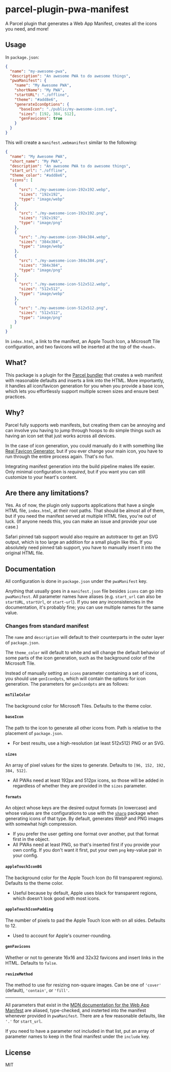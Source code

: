 # parcel-plugin-pwa-manifest
A Parcel plugin that generates a Web App Manifest, creates all the icons you need, and more!

## Usage
In `package.json`:
```json
{
  "name": "my-awesome-pwa",
  "description": "An awesome PWA to do awesome things",
  "pwaManifest": {
    "name": "My Awesome PWA",
    "shortName": "My PWA",
    "startURL": "./offline",
    "theme": "#add8e6",
    "generateIconOptions": {
      "baseIcon": "./public/my-awesome-icon.svg",
      "sizes": [192, 384, 512],
      "genFavicons": true
    }
  }
}
```

This will create a `manifest.webmanifest` similar to the following:
```json
{
  "name": "My Awesome PWA",
  "short_name": "My PWA",
  "description": "An awesome PWA to do awesome things",
  "start_url": "./offline",
  "theme_color": "#add8e6",
  "icons": [
    {
      "src": "./my-awesome-icon-192x192.webp",
      "sizes": "192x192",
      "type": "image/webp"
    },
    {
      "src": "./my-awesome-icon-192x192.png",
      "sizes": "192x192",
      "type": "image/png"
    },
    {
      "src": "./my-awesome-icon-384x384.webp",
      "sizes": "384x384",
      "type": "image/webp"
    },
    {
      "src": "./my-awesome-icon-384x384.png",
      "sizes": "384x384",
      "type": "image/png"
    },
    {
      "src": "./my-awesome-icon-512x512.webp",
      "sizes": "512x512",
      "type": "image/webp"
    },
    {
      "src": "./my-awesome-icon-512x512.png",
      "sizes": "512x512",
      "type": "image/png"
    }
  ]
}
```
In `index.html`, a link to the manifest, an Apple Touch Icon, a Microsoft Tile configuration, and two favicons will be inserted at the top of the `<head>`.

## What?
This package is a plugin for the [Parcel bundler](https://parceljs.org) that creates a web manifest with reasonable defaults and inserts a link into the HTML. More importantly, it handles all icon/favicon generation for you when you provide a base icon, which lets you effortlessly support multiple screen sizes and ensure best practices.

## Why?
Parcel fully supports web manifests, but creating them can be annoying and can involve you having to jump through hoops to do simple things such as having an icon set that just works across all devices.

In the case of icon generation, you could manually do it with something like [Real Favicon Generator](https://realfavicongenerator.net), but if you ever change your main icon, you have to run through the entire process again. That's no fun.

Integrating manifest generation into the build pipeline makes life easier. Only minimal configuration is *required*, but if you want you can still customize to your heart's content.

## Are there any limitations?
Yes. As of now, the plugin only supports applications that have a single HTML file, `index.html`, at their root paths. That should be almost all of them, but if you need the manifest served at multiple HTML files, you're out of luck. (If anyone needs this, you can make an issue and provide your use case.)

Safari pinned tab support would also require an autotracer to get an SVG output, which is too large an addition for a small plugin like this. If you absolutely need pinned tab support, you have to manually insert it into the original HTML file.

## Documentation
All configuration is done in `package.json` under the `pwaManifest` key.

Anything that usually goes in a `manifest.json` file besides `icons` can go into `pwaManifest`. All parameter names have aliases (e.g. `start_url` can also be `startURL`, `startUrl`, or `start-url`). If you see any inconsistencies in the documentation, it's probably fine; you can use multiple names for the same value.

### Changes from standard manifest
The `name` and `description` will default to their counterparts in the outer layer of `package.json`.

The `theme_color` will default to white and will change the default behavior of some parts of the icon generation, such as the background color of the Microsoft Tile.

Instead of manually setting an `icons` parameter containing a set of icons, you should use `genIconOpts`, which will contain the options for icon generation. The parameters for `genIconOpts` are as follows:
#### `msTileColor`
The background color for Microsoft Tiles. Defaults to the theme color.
#### `baseIcon`
The path to the icon to generate all other icons from. Path is relative to the placement of `package.json`.
- For best results, use a high-resolution (at least 512x512) PNG or an SVG.
#### `sizes`
An array of pixel values for the sizes to generate. Defaults to `[96, 152, 192, 384, 512]`.
- All PWAs need at least 192px and 512px icons, so those will be added in regardless of whether they are provided in the `sizes` parameter.
#### `formats`
An object whose keys are the desired output formats (in lowercase) and whose values are the configurations to use with the [`sharp`](https://sharp.pixelplumbing.com/en/stable/api-output/#png) package when generating icons of that type. By default, generates WebP and PNG images with somewhat high compression.
- If you prefer the user getting one format over another, put that format first in the object.
- All PWAs need at least PNG, so that's inserted first if you provide your own config. If you don't want it first, put your own `png` key-value pair in your config.
#### `appleTouchIconBG`
The background color for the Apple Touch Icon (to fill transparent regions). Defaults to the theme color.
- Useful because by default, Apple uses black for transparent regions, which doesn't look good with most icons.
#### `appleTouchIconPadding`
The number of pixels to pad the Apple Touch Icon with on all sides. Defaults to 12.
- Used to account for Apple's courner-rounding.
#### `genFavicons`
Whether or not to generate 16x16 and 32x32 favicons and insert links in the HTML. Defaults to `false`.
#### `resizeMethod`
The method to use for resizing non-square images. Can be one of `'cover'` (default), `'contain'`, or `'fill'`.

---

All parameters that exist in the [MDN documentation for the Web App Manifest](https://developer.mozilla.org/en-US/docs/Web/Manifest) are aliased, type-checked, and insterted into the manifest whenever provided in `pwaManifest`. There are a few reasonable defaults, like `'.'` for `start_url`. 

If you need to have a parameter not included in that list, put an array of parameter names to keep in the final manifest under the `include` key.

## License
MIT
